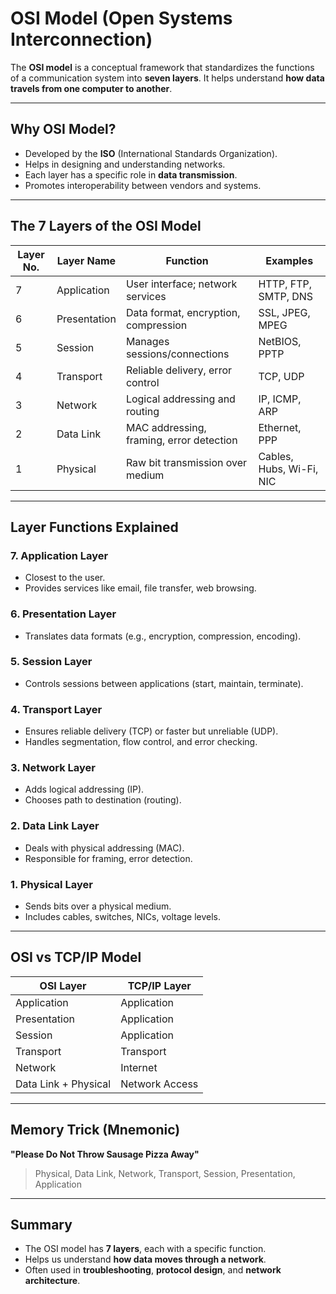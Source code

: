 # OSI Model (Open Systems Interconnection)

The **OSI model** is a conceptual framework that standardizes the functions of a communication system into **seven layers**. It helps understand **how data travels from one computer to another**.

---

## Why OSI Model?
- Developed by the **ISO** (International Standards Organization).
- Helps in designing and understanding networks.
- Each layer has a specific role in **data transmission**.
- Promotes interoperability between vendors and systems.

---

## The 7 Layers of the OSI Model

| Layer No. | Layer Name       | Function                                | Examples                           |
|-----------|------------------|-----------------------------------------|------------------------------------|
| 7         | Application       | User interface; network services        | HTTP, FTP, SMTP, DNS               |
| 6         | Presentation      | Data format, encryption, compression    | SSL, JPEG, MPEG                    |
| 5         | Session           | Manages sessions/connections            | NetBIOS, PPTP                      |
| 4         | Transport         | Reliable delivery, error control        | TCP, UDP                           |
| 3         | Network           | Logical addressing and routing          | IP, ICMP, ARP                      |
| 2         | Data Link         | MAC addressing, framing, error detection| Ethernet, PPP                      |
| 1         | Physical          | Raw bit transmission over medium        | Cables, Hubs, Wi-Fi, NIC           |

---

## Layer Functions Explained

### 7. Application Layer
- Closest to the user.
- Provides services like email, file transfer, web browsing.

### 6. Presentation Layer
- Translates data formats (e.g., encryption, compression, encoding).

### 5. Session Layer
- Controls sessions between applications (start, maintain, terminate).

### 4. Transport Layer
- Ensures reliable delivery (TCP) or faster but unreliable (UDP).
- Handles segmentation, flow control, and error checking.

### 3. Network Layer
- Adds logical addressing (IP).
- Chooses path to destination (routing).

### 2. Data Link Layer
- Deals with physical addressing (MAC).
- Responsible for framing, error detection.

### 1. Physical Layer
- Sends bits over a physical medium.
- Includes cables, switches, NICs, voltage levels.

---

## OSI vs TCP/IP Model

| OSI Layer          | TCP/IP Layer        |
|--------------------|---------------------|
| Application        | Application         |
| Presentation       | Application         |
| Session            | Application         |
| Transport          | Transport           |
| Network            | Internet            |
| Data Link + Physical| Network Access     |

---

## Memory Trick (Mnemonic)
**"Please Do Not Throw Sausage Pizza Away"**

> Physical, Data Link, Network, Transport, Session, Presentation, Application

---

## Summary

- The OSI model has **7 layers**, each with a specific function.
- Helps us understand **how data moves through a network**.
- Often used in **troubleshooting**, **protocol design**, and **network architecture**.
